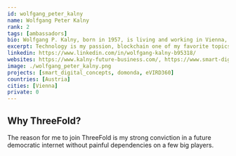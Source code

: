 ```yaml
---
id: wolfgang_peter_kalny
name: Wolfgang Peter Kalny
rank: 2
tags: [ambassadors]
bio: Wolfgang P. Kalny, born in 1957, is living and working in Vienna, Austria. He has graduated from the Technical University in Vienna, Austria, in electronic engineering and cybernetics as well as from the University of Economic Science in Vienna, Austria, in microeconomics, computer science, and operations research. Since 1983, he was in charge of different management appointments in the Austrian IT- and telecommunication industry. Believes that developing business models based on state of the art technology is an exciting way into the future.
excerpt: Technology is my passion, blockchain one of my favorite topics that has not yet reached its peak of appreciated value until now.
linkedin: https://www.linkedin.com/in/wolfgang-kalny-b95318/
websites: https://www.kalny-future-business.com/, https://www.smart-digital.at, https://www.eurodragpons.at, https://www.domonda.at, https://www.evird360.com
image: ./wolfgang_peter_kalny.png
projects: [smart_digital_concepts, domonda, eVIRD360]
countries: [Austria]
cities: [Vienna]
private: 0
---
```


## Why ThreeFold?

The reason for me to join ThreeFold is my strong conviction in a future democratic internet without painful dependencies on a few big players.


